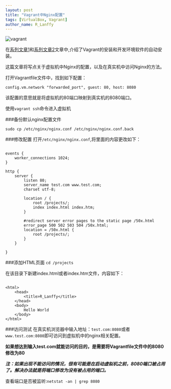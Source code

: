 ```yaml
---
layout: post
title: "Vagrant中Nginx配置"
tags: [VirtualBox, Vagrant]
author_name: R_Lanffy
---
```


![vagrant](http://sfault-image.b0.upaiyun.com/c1/eb/c1eb8c927b0b255d6de2532ae2564877)

在[系列文章1](http://lanffy.github.io/2015/09/28/使用virtualbox_+_vagrant打造属于自己的开发环境1/)和[系列文章2](http://lanffy.github.io/2015/10/04/使用virtualbox_+_vagrant打造属于自己的开发环境2/)文章中,介绍了Vagrant的安装和开发环境软件的自动安装。

这篇文章将写点关于虚拟机中Nginx的配置，以及在真实机中访问Nginx的方法。

打开Vagrantfile文件中，找到如下配置：

```
config.vm.network "forwarded_port", guest: 80, host: 8080
```

该配置的意思就是将虚拟机的80端口映射到真实机的8080端口。

使用`vagrant ssh`命令进入虚拟机

###备份默认nginx配置文件

```
sudo cp /etc/nginx/nginx.conf /etc/nginx/nginx.conf.back
```

###修改配置
打开`/etc/nginx/nginx.conf`,将里面的内容更改如下：

```

events {
	worker_connections 1024;
}

http {
	server {
		listen 80;
		server_name test.com www.test.com;
		charset utf-8;

		location / {
			root /projects/;
			index index.html index.htm;
		}

		#redirect server error pages to the static page /50x.html
		error_page 500 502 503 504 /50x.html;
		location = /50x.html {
			root /projects/;
		}
	}

}

```

###添加HTML页面
`cd /projects`

在该目录下新建index.html或者index.htm文件，内容如下：

```

<html>
    <head>
        <title>R_Lanffy</title>
    </head>
    <body>
        Hello World
    </body>
</html>

```

###访问测试
在真实机浏览器中输入地址：`test.com:8080`或者`www.test.com:8080`即可访问到虚拟机中的nginx相关配置。

**如果想达到输入test.com就能访问的目的，是需要将Vagrantfile文件中的8080修改为80**

***注：如果出现不能访问的情况，很有可能是在启动虚拟机之前，8080端口被占用了。解决办法就是将端口修改为没有被占用的端口。***

查看端口是否被监听:`netstat -an | grep 8080`

